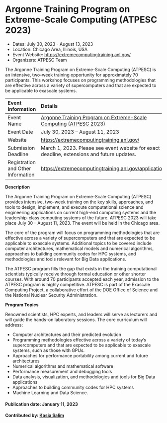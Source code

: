 # Argonne Training Program on Extreme-Scale Computing (ATPESC 2023)

- Dates: July 30, 2023 - August 13, 2023
- Location: Chicago Area, Illinois, USA
- Event Website: https://extremecomputingtraining.anl.gov/
- Organizers: ATPESC Team

<!-- begin deck text -->
The Argonne Training Program on Extreme-Scale Computing (ATPESC) is an intensive, two-week training opportunity for approximately 70 participants. This workshop focuses on programming methodologies that are effective across a variety of supercomputers and that are expected to be applicable to exascale systems.
<!-- end deck text -->

Event Information | Details
:--- | :---			   
Event Name | [Argonne Training Program on Extreme-Scale Computing (ATPESC 2023)](https://extremecomputingtraining.anl.gov/)
Event Date | July 30, 2023 – August 11, 2023
Website | https://extremecomputingtraining.anl.gov/
Submission Deadline | March 1, 2023. Please see event website for exact deadline, extensions and future updates.
Registration and Other Information | https://extremecomputingtraining.anl.gov/application/


**Description** 

The Argonne Training Program on Extreme-Scale Computing (ATPESC) provides intensive, two-week training on the key skills, approaches, and tools to design, implement, and execute computational science and engineering applications on current high-end computing systems and the leadership-class computing systems of the future. ATPESC 2023 will take place July 30 – August 11, 2023. The event will be held in the Chicago area. 

The core of the program will focus on programming methodologies that are effective across a variety of supercomputers and that are expected to be applicable to exascale systems. Additional topics to be covered include computer architectures, mathematical models and numerical algorithms, approaches to building community codes for HPC systems, and methodologies and tools relevant for Big Data applications.

The ATPESC program fills the gap that exists in the training computational scientists typically receive through formal education or other shorter courses. With around 70 participants accepted each year, admission to the ATPESC program is highly competitive. ATPESC is part of the Exascale Computing Project, a collaborative effort of the DOE Office of Science and the National Nuclear Security Administration.

**Program Topics**

Renowned scientists, HPC experts, and leaders will serve as lecturers and will guide the hands-on laboratory sessions. The core curriculum will address:

* Computer architectures and their predicted evolution
* Programming methodologies effective across a variety of today’s supercomputers and that are expected to be applicable to exascale systems, such as those with GPUs.
* Approaches for performance portability among current and future architectures
* Numerical algorithms and mathematical software
* Performance measurement and debugging tools
* Data analysis, visualization, and methodologies and tools for Big Data applications
* Approaches to building community codes for HPC systems
* Machine Learning and Data Science.


#### Publication date: January 11, 2023
#### Contributed by: [Kasia Salim](https://github.com/karbarz)

<!---
Publish: yes
Categories: skills, performance 
Topics: online learning, High-performance computing (HPC), Performance at Leadership Computing Facilities
--->

